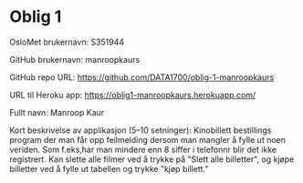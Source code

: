 Oblig 1
=======
OsloMet brukernavn: S351944

GitHub brukernavn: manroopkaurs

GitHub repo URL: https://github.com/DATA1700/oblig-1-manroopkaurs

URL til Heroku app: https://oblig1-manroopkaurs.herokuapp.com/

Fullt navn: Manroop Kaur

Kort beskrivelse av applikasjon (5–10 setninger):
Kinobillett bestillings program der man får opp feilmelding dersom man mangler å fylle ut noen veriden. 
Som f.eks,har man mindere enn 8 siffer i telefonnr blir det ikke registrert. Kan slette alle filmer 
ved å trykke på "Slett alle billetter", og kjøpe billetter ved å fylle ut tabellen og trykke 
"kjøp billett."